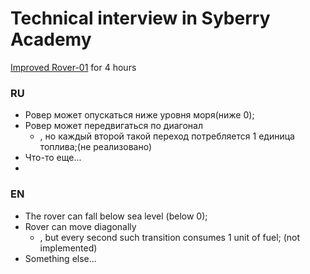 # Technical interview in Syberry Academy
[Improved Rover-01](https://github.com/Starior/Rover-v01) for 4 hours
### RU
- Ровер может опускаться ниже уровня моря(ниже 0);
- Ровер может передвигаться по диагонал
    - , но каждый второй такой переход потребляется 1 единица топлива;(не реализовано)
- Что-то еще...
- 
### EN
- The rover can fall below sea level (below 0);
- Rover can move diagonally
     - , but every second such transition consumes 1 unit of fuel; (not implemented)
- Something else...

